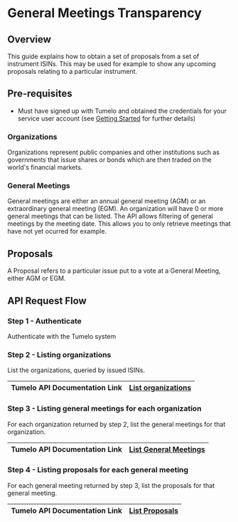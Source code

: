 # General Meetings Transparency

## Overview

This guide explains how to obtain a set of proposals from a set of instrument ISINs. This may be used for example to show any upcoming proposals relating to a particular instrument. 

## Pre-requisites

* Must have signed up with Tumelo and obtained the credentials for your service user account (see [Getting Started](../Getting_Started/README.md) for further details)

### Organizations

Organizations represent public companies and other institutions such as governments that issue shares or bonds which are then traded on the world's financial markets.

### General Meetings

General meetings are either an annual general meeting (AGM) or an extraordinary general meeting (EGM). An organization will have 0 or more general meetings that can be listed. The API allows filtering of general meetings by the meeting date. This allows you to only retrieve meetings that have not yet ocurred for example.

## Proposals

A Proposal refers to a particular issue put to a vote at a General Meeting, either AGM or EGM.

## API Request Flow

### Step 1 - Authenticate

Authenticate with the Tumelo system

### Step 2 - Listing organizations

List the organizations, queried by issued ISINs.

| Tumelo API Documentation Link | [List organizations](https://docs.tumelo.com/#operation/listOrganizations) |
|-------------------------------|---------------------------------------------------------------------------------|

### Step 3 - Listing general meetings for each organization

For each organization returned by step 2, list the general meetings for that organization.

| Tumelo API Documentation Link | [List General Meetings](https://docs.tumelo.com/#operation/listGeneralMeetings) |
|-------------------------------|---------------------------------------------------------------------------------|

### Step 4 - Listing proposals for each general meeting

For each general meeting returned by step 3, list the proposals for that general meeting.

| Tumelo API Documentation Link | [List Proposals](https://docs.tumelo.com/#operation/listProposals) |
|-------------------------------|---------------------------------------------------------------------------------|
